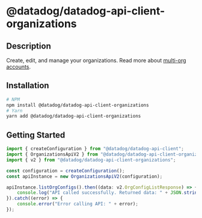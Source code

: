 # @datadog/datadog-api-client-organizations

## Description

Create, edit, and manage your organizations. Read more about [multi-org accounts](https://docs.datadoghq.com/account_management/multi_organization).

## Installation

```sh
# NPM
npm install @datadog/datadog-api-client-organizations
# Yarn
yarn add @datadog/datadog-api-client-organizations
```

## Getting Started
```ts
import { createConfiguration } from "@datadog/datadog-api-client";
import { OrganizationsApiV2 } from "@datadog/datadog-api-client-organizations";
import { v2 } from "@datadog/datadog-api-client-organizations";

const configuration = createConfiguration();
const apiInstance = new OrganizationsApiV2(configuration);

apiInstance.listOrgConfigs().then((data: v2.OrgConfigListResponse) => {
    console.log("API called successfully. Returned data: " + JSON.stringify(data));
}).catch((error) => {
    console.error("Error calling API: " + error);
});
```
